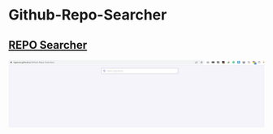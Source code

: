 # Github-Repo-Searcher

## [REPO Searcher](https://bgoonz.github.io/Github-Repo-Searcher/)

![Repo Searcher Screenshot](./repo-searcher.jpg)
